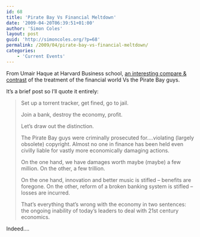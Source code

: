 ```yaml
---
id: 68
title: 'Pirate Bay Vs Financial Meltdown'
date: '2009-04-20T06:39:51+01:00'
author: 'Simon Coles'
layout: post
guid: 'http://simoncoles.org/?p=68'
permalink: /2009/04/pirate-bay-vs-financial-meltdown/
categories:
    - 'Current Events'
---
```


From Umair Haque at Harvard Business school, [an interesting compare &amp; contrast](http://blogs.harvardbusiness.org/haque/2009/04/the_real_pirate_bay.html) of the treatment of the financial world Vs the Pirate Bay guys.

It’s a brief post so I’ll quote it entirely:

> Set up a torrent tracker, get fined, go to jail.
> 
> Join a bank, destroy the economy, profit.
> 
> Let’s draw out the distinction.
> 
> The Pirate Bay guys were criminally prosecuted for….violating (largely obsolete) copyright. Almost no one in finance has been held even civilly liable for vastly more economically damaging actions.
> 
> On the one hand, we have damages worth maybe (maybe) a few million. On the other, a few trillion.
> 
> On the one hand, innovation and better music is stifled – benefits are foregone. On the other, reform of a broken banking system is stifled – losses are incurred.
> 
> That’s everything that’s wrong with the economy in two sentences: the ongoing inability of today’s leaders to deal with 21st century economics.

Indeed….